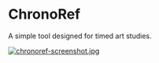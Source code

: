 # ChronoRef
A simple tool designed for timed art studies.

[![chronoref-screenshot.jpg](https://i.postimg.cc/vBFBZmTS/chronoref-screenshot.jpg)](https://postimg.cc/p9Cx0RDD)
